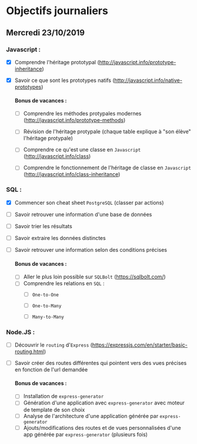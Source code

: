 # Objectifs journaliers

## Mercredi 23/10/2019

### Javascript : 

* [x] Comprendre l'héritage prototypal (http://javascript.info/prototype-inheritance)
* [x] Savoir ce que sont les prototypes natifs (http://javascript.info/native-prototypes)


  #### Bonus de vacances :
  * [ ] Comprendre les méthodes protypales modernes (http://javascript.info/prototype-methods)
  * [ ] Révision de l'héritage protypale (chaque table explique à "son élève" l'héritage protypale)

  * [ ] Comprendre ce qu'est une classe en `Javascript` (http://javascript.info/class)
  * [ ] Comprendre le fonctionnement de l'héritage de classe en `Javascript` (http://javascript.info/class-inheritance)



### SQL :

* [x] Commencer son cheat sheet `PostgreSQL` (classer par actions)
* [ ] Savoir retrouver une information d'une base de données
* [ ] Savoir trier les résultats
* [ ] Savoir extraire les données distinctes
* [ ] Savoir retrouver une information selon des conditions précises

  #### Bonus de vacances :
  * [ ] Aller le plus loin possible sur `SQLBolt` (https://sqlbolt.com/)
  * [ ] Comprendre les relations en `SQL` :
    * [ ] `One-to-One`
    * [ ] `One-to-Many`
    * [ ] `Many-to-Many`



### Node.JS : 

* [ ] Découvrir le `routing` d'`Express` (https://expressjs.com/en/starter/basic-routing.html)
* [ ] Savoir créer des routes différentes qui pointent vers des vues précises en fonction de l'url demandée

  #### Bonus de vacances :
  * [ ] Installation de `express-generator`
  * [ ] Génération d'une application avec `express-generator` avec moteur de template de son choix
  * [ ] Analyse de l'architecture d'une application générée par `express-generator`
  * [ ] Ajouts/modifications des routes et de vues personnalisées d'une app générée par `express-generator` (plusieurs fois)
